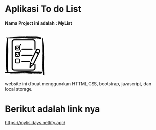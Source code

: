 # Aplikasi To do List
<h4>Nama Project ini adalah : MyList</h4>
</br>
<img src="images/logo.png" alt="">
</br>
<p>website ini dibuat menggunakan HTTML,CSS, bootstrap, javascript, dan local storage.</p>

# Berikut adalah link nya

https://mylistdays.netlify.app/
